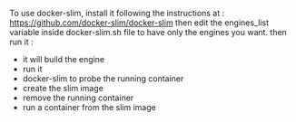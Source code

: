 To use docker-slim, install it following the instructions at : https://github.com/docker-slim/docker-slim
then edit the engines_list variable inside docker-slim.sh file to have only the engines  you want.
then run it :
- it will build the engine
- run it
- docker-slim to probe the running container
- create the slim image
- remove the running container
- run a container from the slim image
